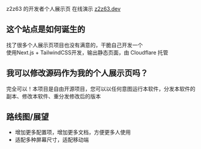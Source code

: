 z2z63 的开发者个人展示页 在线演示 [z2z63.dev](https://z2z63.dev)
## 这个站点是如何诞生的
找了很多个人展示页项目也没有满意的，干脆自己开发一个  
使用Next.js + TailwindCSS开发，输出静态页面，由 Cloudflare 托管
## 我可以修改源码作为我的个人展示页吗？
完全可以！本项目是自由开源项目，您可以以任何意图运行本软件，分发本软件的副本、修改本软件、重分发修改后的版本  
## 路线图/展望
- 增加更多配置项，增加更多文档，方便更多人使用
- 适配多种屏幕尺寸，适配移动端
